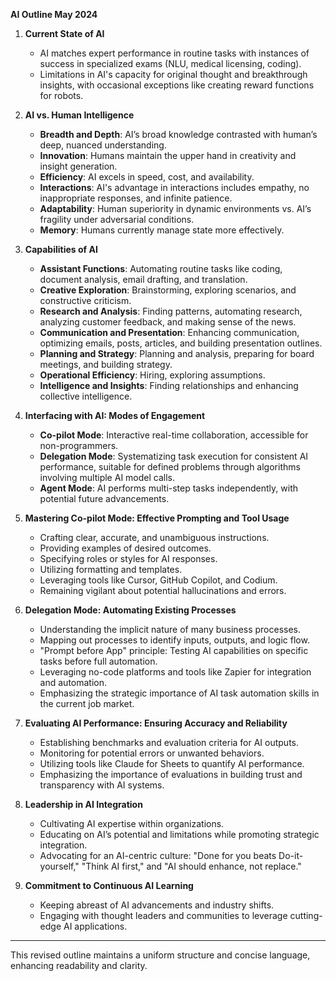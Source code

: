 
**AI Outline May 2024**

1. **Current State of AI**
   - AI matches expert performance in routine tasks with instances of success in specialized exams (NLU, medical licensing, coding).
   - Limitations in AI's capacity for original thought and breakthrough insights, with occasional exceptions like creating reward functions for robots.

2. **AI vs. Human Intelligence**
   - **Breadth and Depth**: AI’s broad knowledge contrasted with human’s deep, nuanced understanding.
   - **Innovation**: Humans maintain the upper hand in creativity and insight generation.
   - **Efficiency**: AI excels in speed, cost, and availability.
   - **Interactions**: AI's advantage in interactions includes empathy, no inappropriate responses, and infinite patience.
   - **Adaptability**: Human superiority in dynamic environments vs. AI’s fragility under adversarial conditions.
   - **Memory**: Humans currently manage state more effectively.

3. **Capabilities of AI**
   - **Assistant Functions**: Automating routine tasks like coding, document analysis, email drafting, and translation.
   - **Creative Exploration**: Brainstorming, exploring scenarios, and constructive criticism.
   - **Research and Analysis**: Finding patterns, automating research, analyzing customer feedback, and making sense of the news.
   - **Communication and Presentation**: Enhancing communication, optimizing emails, posts, articles, and building presentation outlines.
   - **Planning and Strategy**: Planning and analysis, preparing for board meetings, and building strategy.
   - **Operational Efficiency**: Hiring, exploring assumptions.
   - **Intelligence and Insights**: Finding relationships and enhancing collective intelligence.

4. **Interfacing with AI: Modes of Engagement**
   - **Co-pilot Mode**: Interactive real-time collaboration, accessible for non-programmers.
   - **Delegation Mode**: Systematizing task execution for consistent AI performance, suitable for defined problems through algorithms involving multiple AI model calls.
   - **Agent Mode**: AI performs multi-step tasks independently, with potential future advancements.

5. **Mastering Co-pilot Mode: Effective Prompting and Tool Usage**
   - Crafting clear, accurate, and unambiguous instructions.
   - Providing examples of desired outcomes.
   - Specifying roles or styles for AI responses.
   - Utilizing formatting and templates.
   - Leveraging tools like Cursor, GitHub Copilot, and Codium.
   - Remaining vigilant about potential hallucinations and errors.

6. **Delegation Mode: Automating Existing Processes**
   - Understanding the implicit nature of many business processes.
   - Mapping out processes to identify inputs, outputs, and logic flow.
   - "Prompt before App" principle: Testing AI capabilities on specific tasks before full automation.
   - Leveraging no-code platforms and tools like Zapier for integration and automation.
   - Emphasizing the strategic importance of AI task automation skills in the current job market.

7. **Evaluating AI Performance: Ensuring Accuracy and Reliability**
   - Establishing benchmarks and evaluation criteria for AI outputs.
   - Monitoring for potential errors or unwanted behaviors.
   - Utilizing tools like Claude for Sheets to quantify AI performance.
   - Emphasizing the importance of evaluations in building trust and transparency with AI systems.

8. **Leadership in AI Integration**
   - Cultivating AI expertise within organizations.
   - Educating on AI’s potential and limitations while promoting strategic integration.
   - Advocating for an AI-centric culture: "Done for you beats Do-it-yourself," "Think AI first," and "AI should enhance, not replace."

9. **Commitment to Continuous AI Learning**
   - Keeping abreast of AI advancements and industry shifts.
   - Engaging with thought leaders and communities to leverage cutting-edge AI applications.

---

This revised outline maintains a uniform structure and concise language, enhancing readability and clarity.
